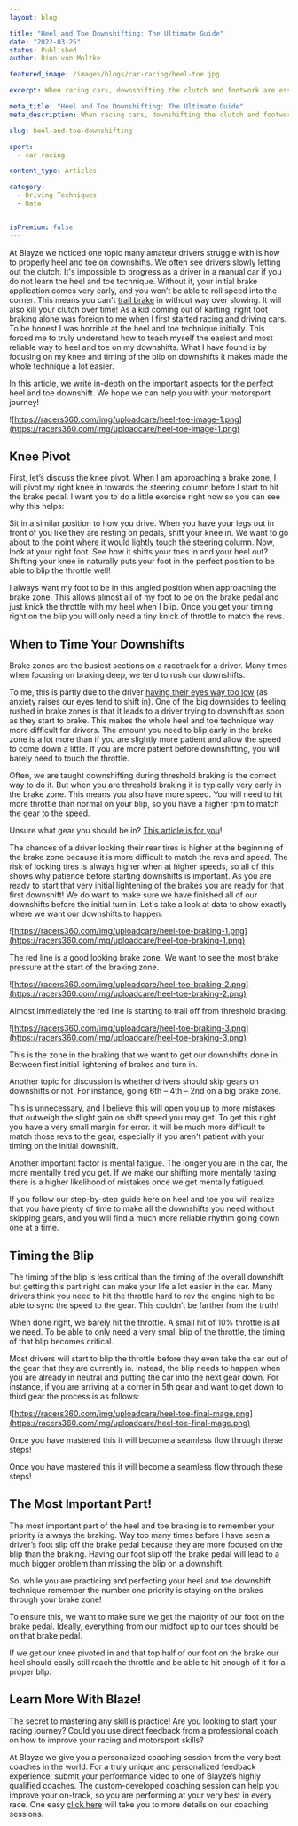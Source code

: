 ```yaml
---
layout: blog

title: "Heel and Toe Downshifting: The Ultimate Guide"
date: "2022-03-25"
status: Published
author: Dion von Moltke

featured_image: /images/blogs/car-racing/heel-toe.jpg

excerpt: When racing cars, downshifting the clutch and footwork are essential. Learn how to shift them with your heel and toe.

meta_title: "Heel and Toe Downshifting: The Ultimate Guide"
meta_description: When racing cars, downshifting the clutch and footwork are essential. Learn how to shift them with your heel and toe.

slug: heel-and-toe-downshifting

sport:
  - car racing

content_type: Articles

category:
  - Driving Techniques
  - Data


isPremium: false
---
```


At Blayze we noticed one topic many amateur drivers struggle with is how to properly heel and toe on downshifts. We often see drivers slowly letting out the clutch. It's impossible to progress as a driver in a manual car if you do not learn the heel and toe technique. Without it, your initial brake application comes very early, and you won’t be able to roll speed into the corner. This means you can't [trail brake](https://blayze.io/blog/car-racing/the-official-trail-braking-guide) in without way over slowing. It will also kill your clutch over time! As a kid coming out of karting, right foot braking alone was foreign to me when I first started racing and driving cars. To be honest I was horrible at the heel and toe technique initially. This forced me to truly understand how to teach myself the easiest and most reliable way to heel and toe on my downshifts. What I have found is by focusing on my knee and timing of the blip on downshifts it makes made the whole technique a lot easier.

In this article, we write in-depth on the important aspects for the perfect heel and toe downshift. We hope we can help you with your motorsport journey!

![https://racers360.com/img/uploadcare/heel-toe-image-1.png](https://racers360.com/img/uploadcare/heel-toe-image-1.png)

## Knee Pivot

First, let’s discuss the knee pivot. When I am approaching a brake zone, I will pivot my right knee in towards the steering column before I start to hit the brake pedal. I want you to do a little exercise right now so you can see why this helps:

Sit in a similar position to how you drive. When you have your legs out in front of you like they are resting on pedals, shift your knee in. We want to go about to the point where it would lightly touch the steering column. Now, look at your right foot. See how it shifts your toes in and your heel out? Shifting your knee in naturally puts your foot in the perfect position to be able to blip the throttle well!

I always want my foot to be in this angled position when approaching the brake zone. This allows almost all of my foot to be on the brake pedal and just knick the throttle with my heel when I blip. Once you get your timing right on the blip you will only need a tiny knick of throttle to match the revs.

## **When to Time Your Downshifts**

Brake zones are the busiest sections on a racetrack for a driver. Many times when focusing on braking deep, we tend to rush our downshifts.

To me, this is partly due to the driver [having their eyes way too low](https://blayze.io/blog/car-racing/vision-on-the-racetrack-where-to-look-while-racing) (as anxiety raises our eyes tend to shift in). One of the big downsides to feeling rushed in brake zones is that it leads to a driver trying to downshift as soon as they start to brake. This makes the whole heel and toe technique way more difficult for drivers. The amount you need to blip early in the brake zone is a lot more than if you are slightly more patient and allow the speed to come down a little. If you are more patient before downshifting, you will barely need to touch the throttle.

Often, we are taught downshifting during threshold braking is the correct way to do it. But when you are threshold braking it is typically very early in the brake zone. This means you also have more speed. You will need to hit more throttle than normal on your blip, so you have a higher rpm to match the gear to the speed.

Unsure what gear you should be in? [This article is for you](https://blayze.io/blog/how-to-determine-what-gear-to-use)!

The chances of a driver locking their rear tires is higher at the beginning of the brake zone because it is more difficult to match the revs and speed. The risk of locking tires is always higher when at higher speeds, so all of this shows why patience before starting downshifts is important. As you are ready to start that very initial lightening of the brakes you are ready for that first downshift! We do want to make sure we have finished all of our downshifts before the initial turn in. Let's take a look at data to show exactly where we want our downshifts to happen.

![https://racers360.com/img/uploadcare/heel-toe-braking-1.png](https://racers360.com/img/uploadcare/heel-toe-braking-1.png)

The red line is a good looking brake zone. We want to see the most brake pressure at the start of the braking zone.

![https://racers360.com/img/uploadcare/heel-toe-braking-2.png](https://racers360.com/img/uploadcare/heel-toe-braking-2.png)

Almost immediately the red line is starting to trail off from threshold braking.

![https://racers360.com/img/uploadcare/heel-toe-braking-3.png](https://racers360.com/img/uploadcare/heel-toe-braking-3.png)

This is the zone in the braking that we want to get our downshifts done in. Between first initial lightening of brakes and turn in.

Another topic for discussion is whether drivers should skip gears on downshifts or not. For instance, going 6th – 4th – 2nd on a big brake zone.

This is unnecessary, and I believe this will open you up to more mistakes that outweigh the slight gain on shift speed you may get. To get this right you have a very small margin for error. It will be much more difficult to match those revs to the gear, especially if you aren't patient with your timing on the initial downshift.

Another important factor is mental fatigue. The longer you are in the car, the more mentally tired you get. If we make our shifting more mentally taxing there is a higher likelihood of mistakes once we get mentally fatigued.

If you follow our step-by-step guide here on heel and toe you will realize that you have plenty of time to make all the downshifts you need without skipping gears, and you will find a much more reliable rhythm going down one at a time.

## **Timing the Blip**

The timing of the blip is less critical than the timing of the overall downshift but getting this part right can make your life a lot easier in the car. Many drivers think you need to hit the throttle hard to rev the engine high to be able to sync the speed to the gear. This couldn’t be farther from the truth!

When done right, we barely hit the throttle. A small hit of 10% throttle is all we need. To be able to only need a very small blip of the throttle, the timing of that blip becomes critical.

Most drivers will start to blip the throttle before they even take the car out of the gear that they are currently in. Instead, the blip needs to happen when you are already in neutral and putting the car into the next gear down. For instance, if you are arriving at a corner in 5th gear and want to get down to third gear the process is as follows:

![https://racers360.com/img/uploadcare/heel-toe-final-mage.png](https://racers360.com/img/uploadcare/heel-toe-final-mage.png)

Once you have mastered this it will become a seamless flow through these steps!

Once you have mastered this it will become a seamless flow through these steps!

## The Most Important Part!

The most important part of the heel and toe braking is to remember your priority is always the braking. Way too many times before I have seen a driver’s foot slip off the brake pedal because they are more focused on the blip than the braking. Having our foot slip off the brake pedal will lead to a much bigger problem than missing the blip on a downshift.

So, while you are practicing and perfecting your heel and toe downshift technique remember the number one priority is staying on the brakes through your brake zone!

To ensure this, we want to make sure we get the majority of our foot on the brake pedal. Ideally, everything from our midfoot up to our toes should be on that brake pedal.

If we get our knee pivoted in and that top half of our foot on the brake our heel should easily still reach the throttle and be able to hit enough of it for a proper blip.

## Learn More With Blaze!

The secret to mastering any skill is practice! Are you looking to start your racing journey? Could you use direct feedback from a professional coach on how to improve your racing and motorsport skills?

At Blayze we give you a personalized coaching session from the very best coaches in the world. For a truly unique and personalized feedback experience, submit your performance video to one of Blayze’s highly qualified coaches. The custom-developed coaching session can help you improve your on-track, so you are performing at your very best in every race. One easy [click here](https://blayze.io/) will take you to more details on our coaching sessions.
